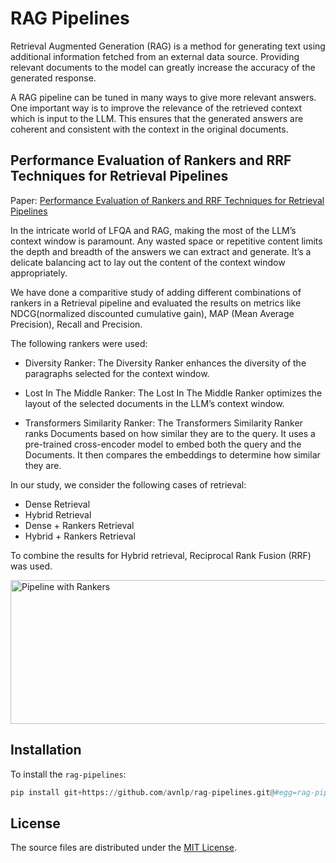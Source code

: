 # RAG Pipelines

Retrieval Augmented Generation (RAG) is a method for generating text using additional information fetched from an external data source. Providing relevant documents to the model can greatly increase the accuracy of the generated response.

A RAG pipeline can be tuned in many ways to give more relevant answers. One important way is to improve the relevance of the retrieved context which is input to the LLM. This ensures that the generated answers are coherent and consistent with the context in the original documents.

## Performance Evaluation of Rankers and RRF Techniques for Retrieval Pipelines

Paper: [Performance Evaluation of Rankers and RRF Techniques for Retrieval Pipelines](https://github.com/avnlp/rag-pipelines/blob/main/rankers_rrf.pdf)

In the intricate world of LFQA and RAG, making the most of the LLM’s context window is paramount. Any wasted space or repetitive content limits the depth and breadth of the answers we can extract and generate. It’s a delicate balancing act to lay out the content of the context window appropriately. 

We have done a comparitive study of adding different combinations of rankers in a Retrieval pipeline and evaluated the results on metrics like NDCG(normalized
discounted cumulative gain), MAP (Mean Average Precision), Recall and Precision.

The following rankers were used:

- Diversity Ranker: The Diversity Ranker enhances the diversity of the paragraphs selected for the context window.

- Lost In The Middle Ranker: The Lost In The Middle Ranker optimizes the layout of the selected documents in the LLM’s context window.

- Transformers Similarity Ranker: The Transformers Similarity Ranker ranks Documents based on how similar they are to the query. It uses a pre-trained cross-encoder model to embed both the query and the Documents. It then compares the embeddings to determine how similar they are.

In our study, we consider the following cases of retrieval:

- Dense Retrieval
- Hybrid Retrieval
- Dense + Rankers Retrieval
- Hybrid + Rankers Retrieval

To combine the results for Hybrid retrieval, Reciprocal Rank Fusion (RRF) was used.

<img src="plots
/ranker_pipeline.jpg" alt="Pipeline with Rankers" align="middle" width="700" height="230">



## Installation

To install the `rag-pipelines`:
```python 
pip install git+https://github.com/avnlp/rag-pipelines.git@#egg=rag-pipelines
```

## License

The source files are distributed under the [MIT License](https://github.com/avnlp/rag-pipelines/blob/main/LICENSE).
